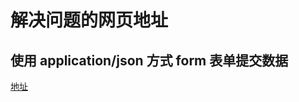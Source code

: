 # 解决问题的网页地址

## 使用 application/json 方式 form 表单提交数据
 [地址](https://darobin.github.io/formic/specs/json/)


